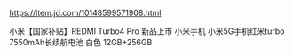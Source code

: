 https://item.jd.com/10148599571908.html

小米【国家补贴】REDMI Turbo4 Pro 新品上市 小米手机 小米5G手机红米turbo 7550mAh长续航电池 白色 12GB+256GB